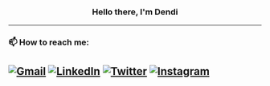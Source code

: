 <h3 align="center">
    Hello there, I'm Dendi
</h3>

---
### 📫 How to reach me:
[<img alt="Gmail" src="https://img.shields.io/badge/dendiaryar@gmail.com-D14836?style=for-the-badge&logo=gmail&logoColor=white"/>][email]
[<img alt="LinkedIn" src="https://img.shields.io/badge/dendiaryar%20-%230077B5.svg?&style=for-the-badge&logo=linkedin&logoColor=white"/>][linkedin]
[<img alt="Twitter" src="https://img.shields.io/badge/dendiaryar%20-%231DA1F2.svg?&style=for-the-badge&logo=Twitter&logoColor=white"/>][twitter]
[<img alt="Instagram" src="https://img.shields.io/badge/dendiaryar%20-%23E4405F.svg?&style=for-the-badge&logo=Instagram&logoColor=white"/>][instagram]
---
[twitter]: https://twitter.com/dendiaryar
[instagram]: https://www.instagram.com/dendiaryar
[linkedin]: https://www.linkedin.com/in/dendiaryar
[email]: mailto:hello.adityarohman@gmail.com
